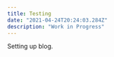 ```yaml
---
title: Testing
date: "2021-04-24T20:24:03.284Z"
description: "Work in Progress"
---
```


Setting up blog.